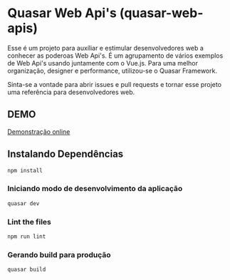 # Quasar Web Api's (quasar-web-apis)

Esse é um projeto para auxíliar e estimular desenvolvedores web a conhecer as poderoas Web Api's.
É um agrupamento de vários exemplos de Web Api's usando juntamente com o Vue.js.
Para uma melhor organização, designer e performance, utilizou-se o Quasar Framework.

Sinta-se a vontade para abrir issues e pull requests e tornar esse projeto uma referência para desenvolvedores web.

## DEMO
[Demonstração online](https://quasar-web-apis.surge.sh)
## Instalando Dependências
```bash
npm install
```

### Iniciando modo de desenvolvimento da aplicação
```bash
quasar dev
```

### Lint the files
```bash
npm run lint
```

### Gerando build para produção
```bash
quasar build
```